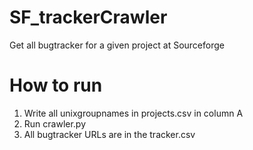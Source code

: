 SF_trackerCrawler
=================

Get all bugtracker for a given project at Sourceforge

How to run
==========

1. Write all unixgroupnames in projects.csv in column A
2. Run crawler.py
3. All bugtracker URLs are in the tracker.csv
